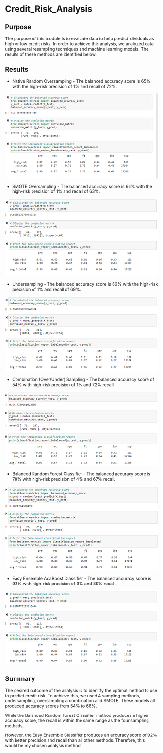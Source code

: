 # Credit_Risk_Analysis

## Purpose
The purpose of this module is to evaluate data to help predict idividuals as high or low credit risks.  In order to achieve this analysis, we analyzed data using several resampling techniques and machine learning models.  The results of these methods are  identified below. 

## Results
* Native Random Oversampling - The balanced accuracy score is 65% with the high-risk precision of 1% and recall of 72%.

!["Naive_Random"](https://github.com/LauraZJ/Credit_Risk_Analysis/blob/main/Resources/NaiveRandomOversampling.png)

* SMOTE Oversampling - The balanced accuracy score is 66% with the high-risk precision of 1% and recall of 63%.

!["SMOTE"](https://github.com/LauraZJ/Credit_Risk_Analysis/blob/main/Resources/SMOTE_Oversampling.png)

* Undersampling - The balanced accuracy score is 66% with the high-risk precision of 1% and recall of 69%.

!["Undersampling"](https://github.com/LauraZJ/Credit_Risk_Analysis/blob/main/Resources/Undersampling.png)

* Combination (Over/Under) Sampling - The balanced accuracy score of 54% with high-risk precision of 1% and 72% recall.

!["Combination"](https://github.com/LauraZJ/Credit_Risk_Analysis/blob/main/Resources/Combination_sampling.png)

* Balanced Random Forest Classifier - The balanced accuracy score is 78% with high-risk precision of 4% and 67% recall.

!["Balanced Classifier"](https://github.com/LauraZJ/Credit_Risk_Analysis/blob/main/Resources/balanced_random_forest_classifier.png)

* Easy Ensemble AdaBoost Classifier - The balanced accuracy score is 92% with high-risk precision of 9% and 89% recall.

!["Easy Classifier"](https://github.com/LauraZJ/Credit_Risk_Analysis/blob/main/Resources/Easy_Ensemble_classifier.png)

## Summary
The desired outcome of the analysis is to identify the optimal method to use to predict credit risk.  To achieve this, we used 4 sampling methods, undersampling, oversampling a combination and SMOTE.  These models all produced accuracy scores from 54% to 66%.

While the Balanced Random Forest Classifier method produces a higher accuracy score, the recall is within the same range as the four sampling methods.  

However, the Easy Ensemble Classifier produces an accuracy score of 92% with better precision and recall than all other methods.  Therefore, this would be my chosen analysis method.
